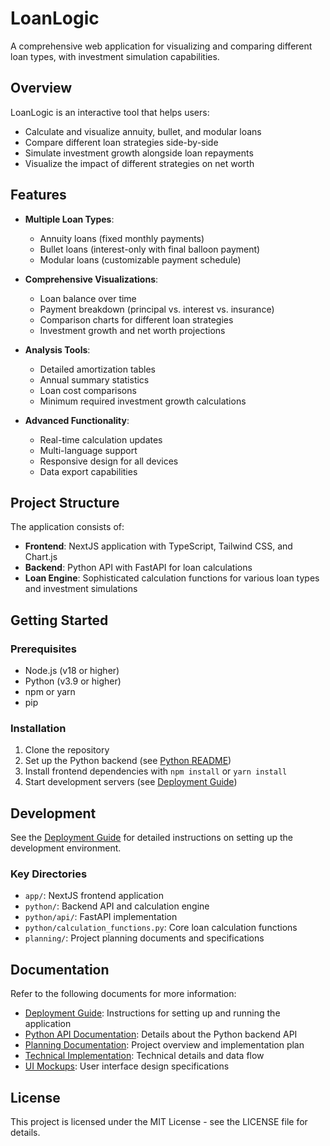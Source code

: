 # LoanLogic

A comprehensive web application for visualizing and comparing different loan types, with investment simulation capabilities.

## Overview

LoanLogic is an interactive tool that helps users:

- Calculate and visualize annuity, bullet, and modular loans
- Compare different loan strategies side-by-side
- Simulate investment growth alongside loan repayments
- Visualize the impact of different strategies on net worth

## Features

- **Multiple Loan Types**:
  - Annuity loans (fixed monthly payments)
  - Bullet loans (interest-only with final balloon payment)
  - Modular loans (customizable payment schedule)

- **Comprehensive Visualizations**:
  - Loan balance over time
  - Payment breakdown (principal vs. interest vs. insurance)
  - Comparison charts for different loan strategies
  - Investment growth and net worth projections

- **Analysis Tools**:
  - Detailed amortization tables
  - Annual summary statistics
  - Loan cost comparisons
  - Minimum required investment growth calculations

- **Advanced Functionality**:
  - Real-time calculation updates
  - Multi-language support
  - Responsive design for all devices
  - Data export capabilities

## Project Structure

The application consists of:

- **Frontend**: NextJS application with TypeScript, Tailwind CSS, and Chart.js
- **Backend**: Python API with FastAPI for loan calculations
- **Loan Engine**: Sophisticated calculation functions for various loan types and investment simulations

## Getting Started

### Prerequisites

- Node.js (v18 or higher)
- Python (v3.9 or higher)
- npm or yarn
- pip

### Installation

1. Clone the repository
2. Set up the Python backend (see [Python README](python/README.md))
3. Install frontend dependencies with `npm install` or `yarn install`
4. Start development servers (see [Deployment Guide](DEPLOYMENT.md))

## Development

See the [Deployment Guide](DEPLOYMENT.md) for detailed instructions on setting up the development environment.

### Key Directories

- `app/`: NextJS frontend application
- `python/`: Backend API and calculation engine
- `python/api/`: FastAPI implementation
- `python/calculation_functions.py`: Core loan calculation functions
- `planning/`: Project planning documents and specifications

## Documentation

Refer to the following documents for more information:

- [Deployment Guide](DEPLOYMENT.md): Instructions for setting up and running the application
- [Python API Documentation](python/README.md): Details about the Python backend API
- [Planning Documentation](planning/LoanLogicPlan.md): Project overview and implementation plan
- [Technical Implementation](planning/TechnicalImplementation.md): Technical details and data flow
- [UI Mockups](planning/UIMockups.md): User interface design specifications

## License

This project is licensed under the MIT License - see the LICENSE file for details.
